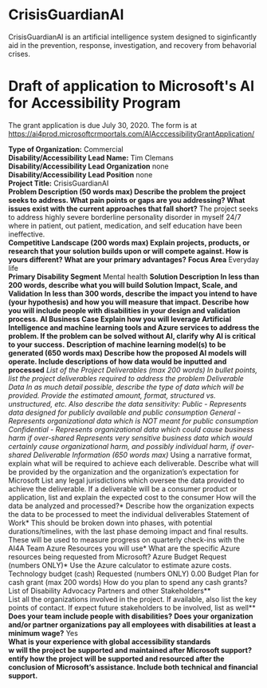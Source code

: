 # CrisisGuardianAI

CrisisGuardianAI is an artificial intelligence system designed to siginficantly aid in the prevention, response, investigation, and recovery from behavorial crises. 

# Draft of application to Microsoft's AI for Accessibility Program

The grant application is due July 30, 2020. The form is at https://ai4prod.microsoftcrmportals.com/AIAcccessibilityGrantApplication/

**Type of Organization:** Commercial \
**Disability/Accessibility Lead Name:** Tim Clemans \
**Disability/Accessibility Lead Organization** none \
**Disability/Accessibility Lead Position** none \
**Project Title:** CrisisGuardianAI \
**Problem Description (50 words max) Describe the problem the project seeks to address. What pain points or gaps are you addressing? What issues exist with the current approaches that fall short?** The project seeks to address highly severe borderline personality disorder in myself 24/7 where in patient, out patient, medication, and self education have been ineffective. \
**Competitive Landscape (200 words max) Explain projects, products, or research that your solution builds upon or will compete against. How is yours different? What are your primary advantages?**
**Focus Area** Everyday life \
**Primary Disability Segment** Mental health
**Solution Description In less than 200 words, describe what you will build Solution Impact, Scale, and Validation**
**In less than 300 words, describe the impact you intend to have (your hypothesis) and how you will measure that impact. Describe how you will include people with disabilities in your design and validation process.**
**AI Business Case Explain how you will leverage Artificial Intelligence and machine learning tools and Azure services to address the problem. If the problem can be solved without AI, clarify why AI is critical to your success.**
**Description of machine learning model(s) to be generated (650 words max) Describe how the proposed AI models will operate. Include descriptions of how data would be inputted and processed**
**List of the Project Deliverables (max 200 words) In bullet points, list the project deliverables required to address the problem
Deliverable Data*
In as much detail possible, describe the type of data which will be provided. Provide the estimated amount, format, structured vs. unstructured, etc. Also describe the data sensitivity:
Public - Represents data designed for publicly available and public consumption
General - Represents organizational data which is NOT meant for public consumption
Confidential - Represents organizational data which could cause business harm if over-shared
Represents very sensitive business data which would certainly cause organizational harm, and possibly individual harm, if over-shared
Deliverable Information (650 words max)*
Using a narrative format, explain what will be required to achieve each deliverable. Describe what will be provided by the organization and the organization’s expectation for Microsoft List any legal jurisdictions which oversee the data provided to achieve the deliverable. If a deliverable will be a consumer product or application, list and explain the expected cost to the consumer
How will the data be analyzed and processed?*
Describe how the organization expects the data to be processed to meet the individual deliverables
Statement of Work*
This should be broken down into phases, with potential durations/timelines, with the last phase demoing impact and final results. These will be used to measure progress on quarterly check-ins with the AI4A Team
Azure Resources you will use*
What are the specific Azure resources being requested from Microsoft?
Azure Budget Request  (numbers ONLY)*
Use the Azure calculator to estimate azure costs.
Technology budget (cash) Requested  (numbers ONLY)
0.00
Budget Plan for cash grant (max 200 words)
How do you plan to spend any cash grants?
List of Disability Advocacy Partners and other Stakeholders** \
List all the organizations involved in the project. If available, also list the key points of contact. If expect future stakeholders to be involved, list as well**
**Does your team include people with disabilities?**
**Does your organization and/or partner organizations pay all employees with disabilities at least a minimum wage?** Yes \
**What is your experience with global accessibility standards** \
**w will the project be supported and maintained after Microsoft support?**
**entify how the project will be supported and resourced after the conclusion of Microsoft’s assistance. Include both technical and financial support.**
